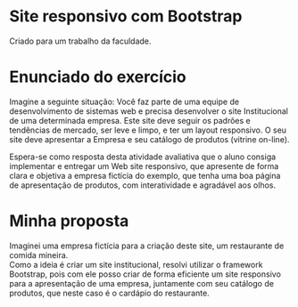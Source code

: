 # Site responsivo com Bootstrap
Criado para um trabalho da faculdade.
# Enunciado do exercício
Imagine a seguinte situação: Você faz parte de uma equipe de desenvolvimento de sistemas web e precisa desenvolver o site Institucional de uma determinada empresa. Este site deve seguir os padrões e tendências de mercado, ser leve e limpo, e ter um layout responsivo. O seu site deve apresentar a Empresa e seu catálogo de produtos (vitrine on-line).

Espera-se como resposta desta atividade avaliativa que o aluno consiga implementar e entregar um Web site responsivo, que apresente de forma clara e objetiva a empresa fictícia do exemplo, que tenha uma boa página de apresentação de produtos, com interatividade e agradável aos olhos.

# Minha proposta
Imaginei uma empresa fictícia para a criação deste site, um restaurante de comida mineira.  
Como a ideia é criar um site institucional, resolvi utilizar o framework Bootstrap, pois com ele posso criar de forma eficiente um site responsivo para a apresentação de uma empresa, juntamente com seu catálogo de produtos, que neste caso é o cardápio do restaurante.
